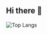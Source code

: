 ## Hi there 👋

![Top Langs](https://github-readme-stats.vercel.app/api/top-langs/?username=anuraghazra&hide_progress=true)

